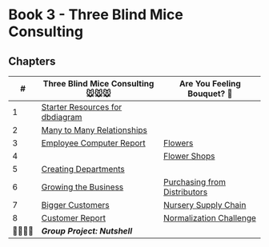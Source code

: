 # Book 3 - Three Blind Mice Consulting

## Chapters

| #  | Three Blind Mice Consulting 🐭🐭🐭 | Are You Feeling Bouquet? 💐 |
|--|--|--|
| 1 | [Starter Resources for dbdiagram](./chapters/ERD.md) |  |  |
| 2 | [Many to Many Relationships](./chapters/MANY_MANY.md) |   |
| 3 | [Employee Computer Report](./chapters/EMPLOYEES.md) | [Flowers](./chapters/FLOWERS.md) |  |
| 4 |  | [Flower Shops](./chapters/RETAILERS.md) |  |
| 5 | [Creating Departments](./chapters/DEPARTMENTS.md) |  |  |
| 6 | [Growing the Business](./chapters/LOCATIONS.md) | [Purchasing from Distributors](./chapters/DISTRIBUTOR.md) |  |
| 7 | [Bigger Customers](./chapters/CUSTOMERS.md) | [Nursery Supply Chain](./chapters/NURSERIES.md) | [Elected Officials](./chapters/POLITICIANS.md) |
| 8 | [Customer Report](./chapters/CUSTOMER_REPORT.md) | [Normalization Challenge](./chapters/BOUQUET_NORMALIZE.md) |
| 👨‍👨‍👦‍👦 | **_Group Project: Nutshell_** |  |  |
